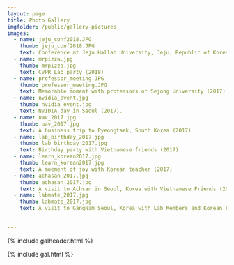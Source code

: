 ```yaml
---
layout: page
title: Photo Gallery
imgfolder: /public/gallery-pictures
images:
  - name: jeju_conf2018.JPG
    thumb: jeju_conf2018.JPG
    text: Conference at Jeju Hallah University, Jeju, Republic of Korea (2018).
  - name: mrpizza.jpg
    thumb: mrpizza.jpg
    text: CVPR Lab party (2018)
  - name: professor_meeting.JPG
    thumb: professor_meeting.JPG
    text: Memorable moment with professors of Sejong University (2017).
  - name: nvidia_event.jpg
    thumb: nvidia_event.jpg
    text: NVIDIA day in Seoul (2017).
  - name: uav_2017.jpg
    thumb: uav_2017.jpg
    text: A business trip to Pyeongtaek, South Korea (2017)
  - name: lab_birthday_2017.jpg
    thumb: lab_birthday_2017.jpg
    text: Birthday party with Vietnamese friends (2017)
  - name: learn_korean2017.jpg
    thumb: learn_korean2017.jpg
    text: A moement of joy with Korean teacher (2017)
  - name: achasan_2017.jpg
    thumb: achasan_2017.jpg
    text: A visit to Achsan in Seoul, Korea with Vietnamese Friends (2017)
  - name: labmate_2017.jpg
    thumb: labmate_2017.jpg
    text: A visit to GangNam Seoul, Korea with Lab Members and Korean Friends (2017)

 
---
```





{% include galheader.html %} 

{% include gal.html %}

 
